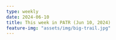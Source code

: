 ```yaml
---
type: weekly
date: 2024-06-10
title: This week in PATR (Jun 10, 2024)
feature-img: "assets/img/big-trail.jpg"
---
```



